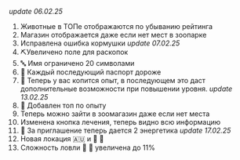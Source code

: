 *update 06.02.25*
1. Животные в ТОПе отображаются по убыванию рейтинга
2. Магазин отображается даже если нет мест в зоопарке
3. Исправлена ошибка кормушки
*update 07.02.25*
1. ⛏️Увеличено поле для раскопок
2. 🔤 Имя ограничено 20 символами
3. 📔 Каждый последующий паспорт дороже
4. 🌟 Теперь у вас копится опыт, в последующем это даст дополнительные возможности при повышении уровня.
*update 13.02.25*
1. 🌟 Добавлен топ по опыту
2. Теперь можно зайти в зоомагазин даже если нет места
3. Изменена кнопка лечения, теперь видно всю информацию
4. 🥫 За приглашение теперь дается 2 энергетика
*update 17.02.25*
1. Новая локация 🇦🇺 и 🦘 🐍
2. Сложность ловли 🐋 🐆 увеличена до 11%
